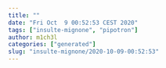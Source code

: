 ```yaml
---
title: ""
date: "Fri Oct  9 00:52:53 CEST 2020"
tags: ["insulte-mignone", "pipotron"]
author: m1ch3l
categories: ["generated"]
slug: "insulte-mignone/2020-10-09-00:52:53"
---
```



